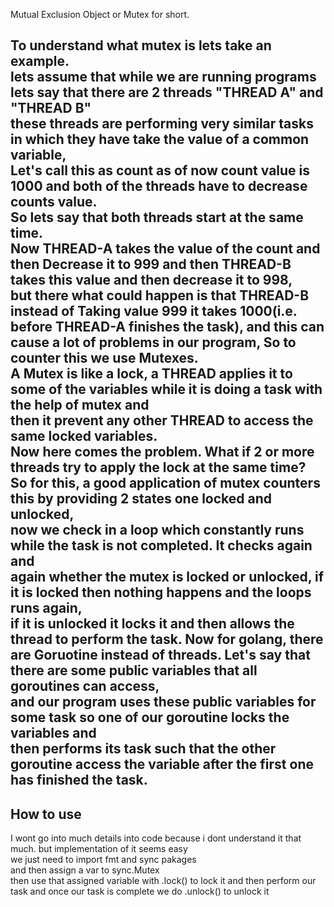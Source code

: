 Mutual Exclusion Object or Mutex for short.   
  
To understand what mutex is lets take an example.  
lets assume that while we are running programs lets say that there are 2 threads "THREAD A" and "THREAD B"  
these threads are performing very similar tasks in which they have take the value of a common variable,   
Let's call this as count as of now count value is 1000 and both of the threads have to decrease counts value.   
So lets say that both threads start at the same time.  
Now THREAD-A takes the value of the count and then Decrease it to 999 and then THREAD-B takes this value and then decrease it to 998,   
but there what could happen is that THREAD-B instead of Taking value 999 it takes 1000(i.e. before THREAD-A finishes the task), 
and this can cause a lot of problems in our program, So to counter this we use Mutexes.  
A Mutex is like a lock, a THREAD applies it to some of the variables while it is doing a task with the help of mutex and   
then it prevent any other THREAD to access the same locked variables.  
Now here comes the problem. What if 2 or more threads try to apply the lock at the same time?   
So for this, a good application of mutex counters this by providing 2 states one locked and unlocked,   
now we check in a loop which constantly runs while the task is not completed. It checks again and   
again whether the mutex is locked or unlocked, if it is locked then nothing happens and the loops runs again,   
if it is unlocked it locks it and then allows the thread to perform the task. 
Now for golang, there are Goruotine instead of threads.
Let's say that there are some public variables that all goroutines can access,   
and our program uses these public variables for some task so one of our goroutine locks the variables and   
then performs its task such that the other goroutine access the variable after the first one has finished the task.
--
How to use  
--
I wont go into much details into code because i dont understand it that much. but implementation of it seems easy   
we just need to import fmt and sync pakages  
and then assign a var to sync.Mutex  
then use that assigned variable with .lock() to lock it and then perform our task and once our task is complete we do .unlock() to unlock it   
